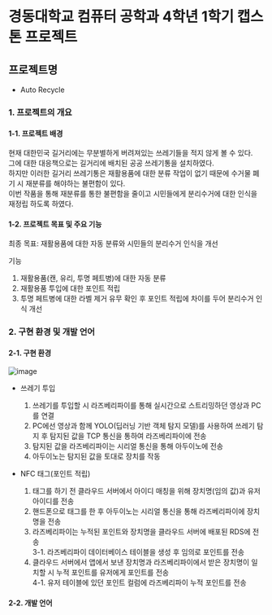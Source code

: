 # 경동대학교 컴퓨터 공학과 4학년 1학기 캡스톤 프로젝트

## 프로젝트명
- Auto Recycle

### 1. 프로젝트의 개요
#### 1-1. 프로젝트 배경
현재 대한민국 길거리에는 무분별하게 버려져있는 쓰레기들을 적지 않게 볼 수 있다.   
그에 대한 대응책으로는 길거리에 배치된 공공 쓰레기통을 설치하였다.   
하지만 이러한 길거리 쓰레기통은 재활용품에 대한 분류 작업이 없기 때문에 수거물 폐기 시 재분류를 해야하는 불편함이 있다.   
이번 작품을 통해 재분류를 통한 불편함을 줄이고 시민들에게 분리수거에 대한 인식을 재정립 하도록 하였다.   
#### 1-2. 프로젝트 목표 및 주요 기능
최종 목표: 재활용품에 대한 자동 분류와 시민들의 분리수거 인식을 개선   

기능   
1. 재활용품(캔, 유리, 투명 페트병)에 대한 자동 분류
2. 재활용품 투입에 대한 포인트 적립   
3. 투명 페트병에 대한 라벨 제거 유무 확인 후 포인트 적립에 차이를 두어 분리수거 인식 개선
### 2. 구현 환경 및 개발 언어
#### 2-1. 구현 환경
![image](https://github.com/gooyong123/Auto_Recycle/assets/143383060/f01fae38-6cb2-4d35-bf64-3db3b9106173)
- 쓰레기 투입
  1. 쓰레기를 투입할 시 라즈베리파이를 통해 실시간으로 스트리밍하던 영상과 PC를 연결
  2. PC에선 영상과 함께 YOLO(딥러닝 기반 객체 탐지 모델)를 사용하여 쓰레기 탐지 후 탐지된 값을 TCP 통신을 통하여 라즈베리파이에 전송
  3. 탐지된 값을 라즈베리파이는 시리얼 통신을 통해 아두이노에 전송
  4. 아두이노는 탐지된 값을 토대로 장치를 작동

- NFC 태그(포인트 적립)
  1. 태그를 하기 전 클라우드 서버에서 아이디 매칭을 위해 장치명(임의 값)과 유저 아이디를 전송
  2. 핸드폰으로 태그를 한 후 아두이노는 시리얼 통신을 통해 라즈베리파이에 장치명을 전송
  3. 라즈베리파이는 누적된 포인트와 장치명을 클라우드 서버에 배포된 RDS에 전송   
      3-1. 라즈베리파이 데이터베이스 테이블을 생성 후 임의로 포인트를 전송
  4. 클라우드 서버에서 앱에서 보낸 장치명과 라즈베리파이에서 받은 장치명이 일치할 시 누적 포인트를 유저에게 포인트를 전송   
      4-1. 유저 테이블에 있던 포인트 컬럼에 라즈베리파이 누적 포인트를 전송   
#### 2-2. 개발 언어
